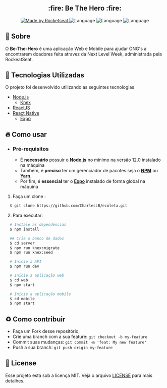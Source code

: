 <h2 align="center">
    <b>:fire: Be The Hero :fire:</b> 
</h2>

<p align="center">
  <a href="https://rocketseat.com.br">
    <img alt="Made by Rocketseat" src="https://img.shields.io/badge/made%20by-Rocketseat-%237519C1">
  </a>
  <a>
  <img alt="Language" src="https://img.shields.io/badge/language-NodeJS-brightgreen">
  <img alt="Language" src="https://img.shields.io/badge/language-ReactJS-brightgreen">
  <img alt="Language" src="https://img.shields.io/badge/language-React Native-brightgreen">

</p>


## :bookmark: Sobre

O <strong>Be-The-Hero</strong> é uma aplicação Web e Mobile para ajudar ONG's a encontrarem doadores feita atravez da Next Level Week, administrada pela RockeatSeat.

<a id="documentacao"></a>

## :rocket: Tecnologias Utilizadas

O projeto foi desenvolvido utilizando as seguintes tecnologias

- [Node.js](https://nodejs.org/en/)
    - [Knex](http://knexjs.org)
- [ReactJS](https://reactjs.org/)
- [React Native](https://reactnative.dev/)
    - [Expo](https://docs.expo.io)

<a id="como-usar"></a>

## :fire: Como usar

- ### **Pré-requisitos**

  - É **necessário** possuir o **[Node.js](https://nodejs.org/en/)** no mínimo na versão 12.0 instalado na máquina
  - Também, é **preciso** ter um gerenciador de pacotes seja o **[NPM](https://www.npmjs.com/)** ou **[Yarn](https://yarnpkg.com/)**.
  - Por fim, é **essencial** ter o **[Expo](https://expo.io/)** instalado de forma global na máquina

1. Faça um clone :

```sh
  $ git clone https://github.com/CharlesLB/ecoleta.git
```

2. Para executar:

```sh
  # Instale as dependências
  $ npm install

  ## Crie o banco de dados
  $ cd server
  $ npm run knex:migrate
  $ npm run knex:seed

  # Inicie a API
  $ npm run dev

  # Inicie a aplicação web
  $ cd web
  $ npm start

  # Inicie a aplicação mobile
  $ cd mobile
  $ npm start
```

<a id="como-contribuir"></a>

## :recycle: Como contribuir

- Faça um Fork desse repositório,
- Crie uma branch com a sua feature: `git checkout -b my-feature`
- Commit suas mudanças: `git commit -m 'feat: My new feature'`
- Push a sua branch: `git push origin my-feature`

## :memo: License

Esse projeto está sob a licença MIT. Veja o arquivo [LICENSE](LICENSE.md) para mais detalhes.
